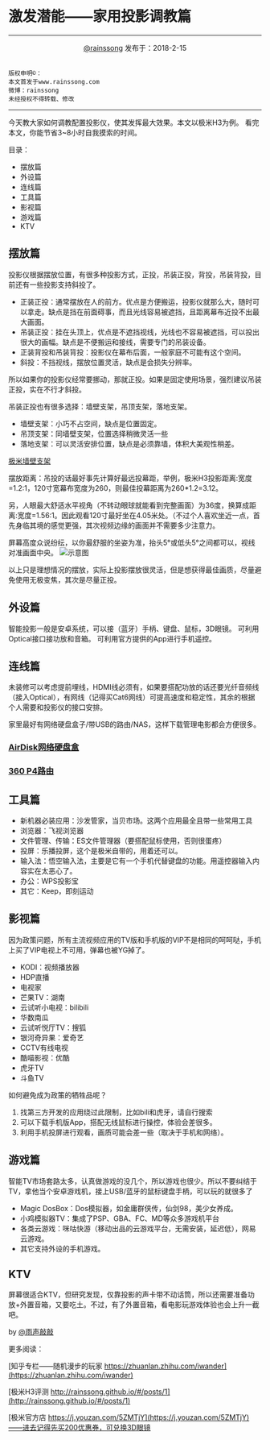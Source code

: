# 激发潜能——家用投影调教篇

---

<div align = center><a href="http://www.weibo.com/rainssong">@rainssong</a> 发布于：2018-2-15</div>

<br>

```
版权申明©：
本文首发于www.rainssong.com 
微博：rainssong 
未经授权不得转载、修改
```

---

今天教大家如何调教配置投影仪，使其发挥最大效果。本文以极米H3为例。
看完本文，你能节省3~8小时自我摸索的时间。

目录：

* 摆放篇
* 外设篇
* 连线篇
* 工具篇
* 影视篇
* 游戏篇
* KTV

## 摆放篇

投影仪根据摆放位置，有很多种投影方式，正投，吊装正投，背投，吊装背投，目前还有一些投影支持斜投了。

* 正装正投：通常摆放在人的前方。优点是方便搬运，投影仪就那么大，随时可以拿走。缺点是挡在前面碍事，而且光线容易被遮挡，且距离幕布近投不出最大画面。
* 吊装正投：挂在头顶上，优点是不遮挡视线，光线也不容易被遮挡，可以投出很大的画幅。缺点是不便搬运和接线，需要专门的吊装设备。
* 正装背投和吊装背投：投影仪在幕布后面，一般家庭不可能有这个空间。
* 斜投：不挡视线，摆放位置灵活，缺点是会损失分辨率。

所以如果你的投影仪经常要挪动，那就正投。如果是固定使用场景，强烈建议吊装正投，实在不行才斜投。

吊装正投也有很多选择：墙壁支架，吊顶支架，落地支架。

* 墙壁支架：小巧不占空间，缺点是位置固定。
* 吊顶支架：同墙壁支架，位置选择稍微灵活一些
* 落地支架：可以灵活安排位置，缺点是必须靠墙，体积大美观性稍差。

[极米墙壁支架](https://union-click.jd.com/jdc?e=&p=AyIGZRtcHQQUBVYbWxIyFwdcHl0UAhcAURJrUV1KWQorAlBHU0VeBUVNR0ZbSkdETlcNVQtHRVNSUVNLXANBRA1XB14DS10cQQVYD21XHgJVEl4TAxICUh9SJVdFBB5%2BW1ICd0ENSDwUf1t1TxofU1QeC2UaaxUDEwddGlgXABo3ZRtcJUN8B1QbWhUGFwdlGmsVBhQBUR9cEQsaA1UYaxICGzcATwtWUUxPE0ATJTIiBGUraxUyETcXdQ8QUBcOUBMPFlBCDlAaWBZSEwFXG14XVUcHVUxZHVdGN1caWhEL)

摆放距离：吊投的话最好事先计算好最远投幕距，举例，极米H3投影距离:宽度=1.2:1，120寸宽幕布宽度为260，则最佳投幕距离为260*1.2=3.12。

另，人眼最大舒适水平视角（不转动眼球就能看到完整画面）为36度，换算成距离:宽度=1.56:1。因此观看120寸最好坐在4.05米处。（不过个人喜欢坐近一点，首先身临其境的感觉更强，其次视频边缘的画面并不需要多少注意力。

屏幕高度众说纷纭，以你最舒服的坐姿为准，抬头5°或低头5°之间都可以，视线对准画面中央。
![示意图](../images/touyingweizhi.png)

以上只是理想情况的摆放，实际上投影摆放很灵活，但是想获得最佳画质，尽量避免使用无极变焦，其次是尽量正投。

## 外设篇

智能投影一般是安卓系统，可以接（蓝牙）手柄、键盘、鼠标，3D眼镜。
可利用Optical接口接功放和音箱。
可利用官方提供的App进行手机遥控。

## 连线篇

未装修可以考虑提前埋线，HDMI线必须有，如果要搭配功放的话还要光纤音频线（接入Optical），有网线（记得买Cat6网线）可提高速度和稳定性，其余的根据个人需要和投影仪的接口安排。

家里最好有网络硬盘盒子/带USB的路由/NAS，这样下载管理电影都会方便很多。

### [AirDisk网络硬盘盒](https://union-click.jd.com/jdc?e=&p=AyIGZRtZHQUaAFAYWBwyEQVVElMUBhsAVBprUV1KWQorAlBHU0VeBUVNR0ZbSkdETlcNVQtHRVNSUVNLXANBRA1XB14DS10cQQVYD21XHgRXG1IdAxYOUhpaJXZVbFV5B3NQcUNPGUFXVnsPK1MzEGIeC2UaaxUDEwddGlgXABo3ZRtcJUN8AFETUxYAIgZlG18TBBYDUhpdFQMWBGUcWxwyR1MFWAhLSlRcHStrJQEiN2UbaxYyUGkFHVJFAxYFVhkOHQoXVFxPCBQHRg8AHwwUUhMAVBlaEDIQBlQfUg%3D%3D)

### [360 P4路由](https://union-click.jd.com/jdc?e=&p=AyIGZRtTFAYWDlETXxAyFAJWHV4cBSJDCkMFSjJLQhBaGR4cDF8QTwcKXg1cAAQJS14MQQVYDwtFSlMTBAtHR0pZChUdRUFGfwAXXRABFAJcHGtBYhR8S3gMTWd1HRBgMEpHcnQrZStTDh43VCtbFAMSD1QYWRcKIjdVHGtDbBIGVBpaFAMbBVArWiUCFgFTH18SBxMPVx9YJQUSDmVOD0VBQVkdXQBdMiI3VitrJQIiBGVEH0hfIgVUGl8c)

## 工具篇

* 新机器必装应用：沙发管家，当贝市场。这两个应用最全且带一些常用工具
* 浏览器：飞视浏览器
* 文件管理、传输：ES文件管理器（要搭配鼠标使用，否则很蛋疼）
* 投屏：乐播投屏，这个是极米自带的，用着还可以。
* 输入法：悟空输入法，主要是它有一个手机代替键盘的功能。用遥控器输入内容实在太恶心了。
* 办公：WPS投影宝
* 其它：Keep，即刻运动

## 影视篇

因为政策问题，所有主流视频应用的TV版和手机版的VIP不是相同的呵呵哒，手机上买了VIP电视上不可用，弹幕也被YG掉了。

* KODI：视频播放器
* HDP直播
* 电视家
* 芒果TV：湖南
* 云试听小电视：bilibili
* 华数南瓜
* 云试听悦厅TV：搜狐
* 银河奇异果：爱奇艺
* CCTV有线电视
* 酷喵影视：优酷
* 虎牙TV
* 斗鱼TV

如何避免成为政策的牺牲品呢？

1. 找第三方开发的应用绕过此限制，比如bili和虎牙，请自行搜索
2. 可以下载手机版App，搭配无线鼠标进行操控，体验会差很多。
3. 利用手机投屏进行观看，画质可能会差一些（取决于手机和网络）。

## 游戏篇

智能TV市场套路太多，认真做游戏的没几个，所以游戏也很少。所以不要纠结于TV，拿他当个安卓游戏机，接上USB/蓝牙的鼠标键盘手柄，可以玩的就很多了

* Magic DosBox：Dos模拟器，如金庸群侠传，仙剑98，美少女养成。
* 小鸡模拟器TV：集成了PSP、GBA、FC、MD等众多游戏机平台
* 各类云游戏：咪咕快游（移动出品的云游戏平台，无需安装，延迟低），网易云游戏。
* 其它支持外设的手机游戏。

## KTV

屏幕很适合KTV，但研究发现，仅靠投影的声卡带不动话筒，所以还需要准备功放+外置音箱，又要吃土。不过，有了外置音箱，看电影玩游戏体验也会上升一截吧。

by [@雨声敲敲](www.weibo.com/rainssong)

更多阅读：

[知乎专栏——随机漫步的玩家 https://zhuanlan.zhihu.com/iwander](https://zhuanlan.zhihu.com/iwander)

[极米H3评测 http://rainssong.github.io/#/posts/1](http://rainssong.github.io/#/posts/1)

[极米官方店 https://j.youzan.com/5ZMTjY](https://j.youzan.com/5ZMTjY)——进去记得先买200优惠券，可兑换3D眼镜 